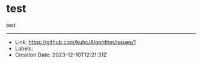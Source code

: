 # test

test

---

* Link: https://github.com/kuhc/Algorithm/issues/1
* Labels: 
* Creation Date: 2023-12-10T12:21:31Z
